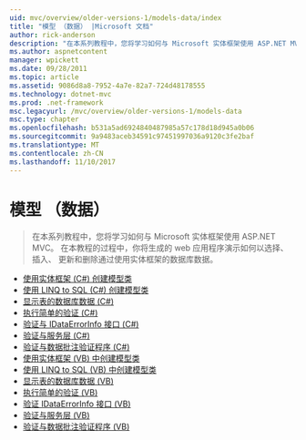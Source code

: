 ```yaml
---
uid: mvc/overview/older-versions-1/models-data/index
title: "模型 （数据） |Microsoft 文档"
author: rick-anderson
description: "在本系列教程中，您将学习如何与 Microsoft 实体框架使用 ASP.NET MVC。 在本教程的过程中，你将构建的 web 应用..."
ms.author: aspnetcontent
manager: wpickett
ms.date: 09/28/2011
ms.topic: article
ms.assetid: 9086d8a8-7952-4a7e-82a7-724d48178555
ms.technology: dotnet-mvc
ms.prod: .net-framework
msc.legacyurl: /mvc/overview/older-versions-1/models-data
msc.type: chapter
ms.openlocfilehash: b531a5ad6924840487985a57c178d18d945a0b06
ms.sourcegitcommit: 9a9483aceb34591c97451997036a9120c3fe2baf
ms.translationtype: MT
ms.contentlocale: zh-CN
ms.lasthandoff: 11/10/2017
---
```

<a name="models-data"></a>模型 （数据）
====================
> 在本系列教程中，您将学习如何与 Microsoft 实体框架使用 ASP.NET MVC。 在本教程的过程中，你将生成的 web 应用程序演示如何以选择、 插入、 更新和删除通过使用实体框架的数据库数据。


- [使用实体框架 (C#) 创建模型类](creating-model-classes-with-the-entity-framework-cs.md)
- [使用 LINQ to SQL (C#) 创建模型类](creating-model-classes-with-linq-to-sql-cs.md)
- [显示表的数据库数据 (C#)](displaying-a-table-of-database-data-cs.md)
- [执行简单的验证 (C#)](performing-simple-validation-cs.md)
- [验证与 IDataErrorInfo 接口 (C#)](validating-with-the-idataerrorinfo-interface-cs.md)
- [验证与服务层 (C#)](validating-with-a-service-layer-cs.md)
- [验证与数据批注验证程序 (C#)](validation-with-the-data-annotation-validators-cs.md)
- [使用实体框架 (VB) 中创建模型类](creating-model-classes-with-the-entity-framework-vb.md)
- [使用 LINQ to SQL (VB) 中创建模型类](creating-model-classes-with-linq-to-sql-vb.md)
- [显示表的数据库数据 (VB)](displaying-a-table-of-database-data-vb.md)
- [执行简单的验证 (VB)](performing-simple-validation-vb.md)
- [验证 IDataErrorInfo 接口 (VB)](validating-with-the-idataerrorinfo-interface-vb.md)
- [验证与服务层 (VB)](validating-with-a-service-layer-vb.md)
- [验证与数据批注验证程序 (VB)](validation-with-the-data-annotation-validators-vb.md)
